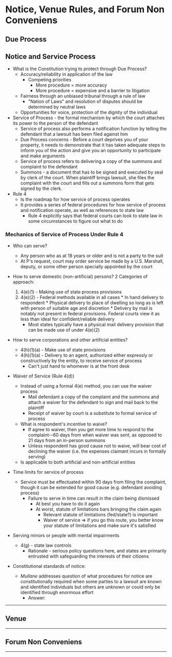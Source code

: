 # Notice, Venue Rules, and Forum Non Conveniens

## Due Process

## Notice and Service Process

* What is the Constitution trying to protect through Due Process?
  * Accuracy/reliability in application of the law
    * Competing priorities
      * More procedure = more accuracy
      * More procedure = expensive and a barrier to litigation
  * Fairness through an unbiased tribunal through a rule of law
    * "Nation of Laws" and resolution of disputes should be determined by neutral laws
  * Opportunities for voice, protection of the dignity of the individual
* Service of Process - the formal mechanism by which the court attaches its power to the person of the defendant
  * Service of process also performs a notification function by telling the defendant that a lawsuit has been filed against him
  * Due Process concerns - Before a court deprives you of your property, it needs to demonstrate that it has taken adequate steps to inform you of the action and give you an opportunity to participate and make arguments
  * Service of process refers to delivering a copy of the summons and complaint to the defendant
  * Summons - a document that has to be signed and executed by seal by clerk of the court. When plaintiff brings lawsuit, she files the complaint with the court and fills out a summons form that gets signed by the clerk.
* Rule 4
  * Is the roadmap for how service of process operates
  * It provides a series of federal procedures for how service of process and notification operate, as well as references to state law
    * Rule 4 explicitly says that federal courts can look to state law in some circumstances to figure out what to do

### Mechanics of Service of Process Under Rule 4

* Who can serve?
  * Any person who as at 18 years or older and is not a party to the suit
  * At P's request, court may order service be made by a U.S. Marshall, deputy, or some other person specially appointed by the court
* How to serve domestic (non-artificial) persons? 2 Categories of approach:
    1. 4(e)(1) - Making use of state process provisions
    1. 4(e)(2) - Federal methods available in all cases
      * In hand delivery to respondent
      * Physical delivery to place of dwelling so long as is left with person of suitable age and discretion
      * Delivery by mail is notably not present in federal provisions. Federal courts view it as less than ideal for confident/reliable delivery
        * Most states typically have a physical mail delivery provision that can be made use of under 4(e)(2)
* How to serve corporations and other artificial entities?
  * 4(h)(1)(a) - Make use of state provisions
  * 4(h)(1)(a) - Delivery to an agent, authorized either expressly or constructively by the entity, to receive service of process
    * Can't just hand to whomever is at the front desk
* Waiver of Service (Rule 4(d))
  * Instead of using a formal 4(e) method, you can use the waiver process
    * Mail defendant a copy of the complaint and the summons and attach a waiver for the defendant to sign and mail back to the plaintiff
    * Receipt of waiver by court is a substitute to formal service of process
  * What is respondent's incentive to waive?
    * If agree to waiver, then you get more time to respond to the complaint--60 days from when waiver was sent, as opposed to 21 days from an in-person summons
    * Unless respondent has good cause not to waive, will bear cost of declining the waiver (i.e. the expenses claimant incurs in formally serving)
  * Is applicable to both artificial and non-artificial entities
* Time limits for service of process
  * Service must be effectuated within 90 days from filing the complaint, though it can be extended for good cause (e.g. defendant avoiding process)
    * Failure to serve in time can result in the claim being dismissed
      * At best you have to do it again
      * At worst, statute of limitations bars bringing the claim again
        * Relevant statute of limitations (fed/state?) is important
        * Waiver of service => if you go this route, you better know your statute of limitations and make sure it's satisfied
* Serving minors or people with mental impairments
  * 4(g) - state law controls
    * Rationale - serious policy questions here, and states are primarily entrusted with safeguarding the interests of their citizens

* Constitutional standards of notice:
  * *Mullane* addresses question of what procedures for notice are constitutionally required when some parties to a lawsuit are known and identified individuals but others are unknown or could only be identified through enormous effort
    * Answer: 

---

## Venue

---

## Forum Non Conveniens

---
